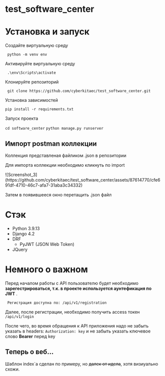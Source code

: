 # test_software_center
<h1> Установка и запуск </h1>
<p>Создайте виртуальную среду</p>
<code> python -m venv env </code>
<p>Активируйте виртуальную среду</p>
<code> .\env\Scripts\activate </code>
<p> Клонируйте репозиторий </p>
<code> git clone https://github.com/cyberkitaec/test_software_center.git</code>
<p> Установка зависимостей</p>
<code>pip install -r requirements.txt</code>
<p> Запуск проекта</p>
<code>cd software_center</code>
<code>python manage.py runserver</code>
<p></p>
<h2> Импорт postman коллекции</h2>
<p> Коллекция представленая файликом .json в репозитории</p>
<p> Для импорта коллекции необходимо кликнуть по import</p>
![Screenshot_3](https://github.com/cyberkitaec/test_software_center/assets/87614770/cfe691df-4710-46c7-afa7-31aba3c34332)
<p> Затем в появившееся окно перетащить .json файл</p>


<h1>Стэк</h1>
<ul>
  <li> Python 3.9.13</li>
  <li> Django 4.2</li>
  <li> DRF<ul> <li> PyJWT (JSON Web Token) </li> </ul></li>
  <li> JQuery</li>
</ul>

<h1>Немного о важном</h1>
<p> Перед началом работы с API пользователю будет необходимо <strong>зарегестрироваться, т.к. в проекте используется аунтефикация по JWT </strong>.</p>
<code> Регистрация доступна по: /api/v1/registration</code>
<p> Далее, после регистрации, необходимо получить access токен <code>/api/v1/login</code></p>
<p> После чего, во время обращения к API приложения надо не забыть указать в headers: <code>Authorization: key</code> и не забыть указать ключевое слово <strong>Bearer</strong> перед key</p>
<h2>Теперь о веб...</h2>
<p>Шаблон index`a сделан по примеру, но <s> далек от идела</s>, хотя визиуально схожи.</p>
